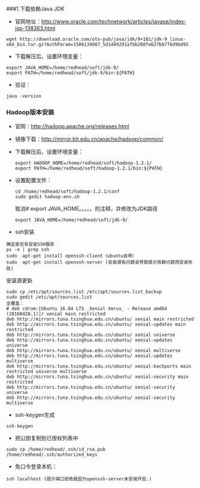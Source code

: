 ###1.下载依赖Java JDK
  - 官网地址：http://www.oracle.com/technetwork/articles/javase/index-jsp-138363.html
  ```
  wget http://download.oracle.com/otn-pub/java/jdk/9+181/jdk-9_linux-x64_bin.tar.gz?AuthParam=1506134907_5d1d49291afbb260fe627bb776d9bd95
  ```
  - 下载解压后，设置环境变量：
  ```
  export JAVA_HOME=/home/redhead/soft/jdk-9/
  export PATH=/home/redhead/soft/jdk-9/bin:${PATH}
  ```
  - 验证：
  ```
  java -version
  ```

### Hadoop版本安装
- 官网：http://hadoop.apache.org/releases.html
- 镜像下载：http://mirror.bit.edu.cn/apache/hadoop/common/
- 下载解压后，设置环境变量：
  ```
  export HADOOP_HOME=/home/redhead/soft/hadoop-1.2.1/
  export PATH=/home/redhead/soft/hadoop-1.2.1/bin:${PATH}
  ```
- 设置配置文件：
  ```
  cd /home/redhead/soft/hadoop-1.2.1/conf
  sudo gedit hadoop-env.sh
  ```
  取消# export JAVA_HOME。。。。。的注释，并修改为JDK路径
  ```
  export JAVA_HOME=/home/redhead/soft/jdk-9/
  ```

- ssh安装

```
确定是否有安装SSH服务
ps -e | grep ssh
sudo  apt-get install openssh-client（ubuntu自带）
sudo  apt-get install openssh-server (安装源有问题会导致提示依赖问题而安装失败)
```
安装源更新
```
sudo cp /etc/apt/sources.list /etc/apt/sources.list_backup
sudo gedit /etc/apt/sources.list
全覆盖：
# deb cdrom:[Ubuntu 16.04 LTS _Xenial Xerus_ - Release amd64 (20160420.1)]/ xenial main restricted
deb http://mirrors.tuna.tsinghua.edu.cn/ubuntu/ xenial main restricted
deb http://mirrors.tuna.tsinghua.edu.cn/ubuntu/ xenial-updates main restricted
deb http://mirrors.tuna.tsinghua.edu.cn/ubuntu/ xenial universe
deb http://mirrors.tuna.tsinghua.edu.cn/ubuntu/ xenial-updates universe
deb http://mirrors.tuna.tsinghua.edu.cn/ubuntu/ xenial multiverse
deb http://mirrors.tuna.tsinghua.edu.cn/ubuntu/ xenial-updates multiverse
deb http://mirrors.tuna.tsinghua.edu.cn/ubuntu/ xenial-backports main restricted universe multiverse
deb http://mirrors.tuna.tsinghua.edu.cn/ubuntu/ xenial-security main restricted
deb http://mirrors.tuna.tsinghua.edu.cn/ubuntu/ xenial-security universe
deb http://mirrors.tuna.tsinghua.edu.cn/ubuntu/ xenial-security multiverse
```
- ssh-keygen生成
```
ssh-keygen
```
- 把公钥复制到已授权列表中
```
sudo cp /home/redhead/.ssh/id_rsa.pub /home/redhead/.ssh/authorized_keys
```
- 免口令登录本机：
```
ssh localhost (提示端口拒绝是因为openssh-server未安装开启.)
```
